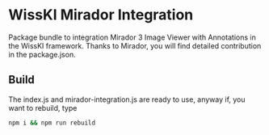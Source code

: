 # WissKI Mirador Integration
Package bundle to integration Mirador 3 Image Viewer with Annotations in the WissKI framework. Thanks to Mirador, you will find detailed contribution in the package.json.
## Build
The index.js and mirador-integration.js are ready to use, anyway if, you want to rebuild, type 
~~~bash
npm i && npm run rebuild
~~~